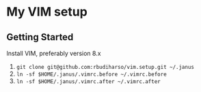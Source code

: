 # My VIM setup

## Getting Started

Install VIM, preferably version 8.x

1. `git clone git@github.com:rbudiharso/vim.setup.git ~/.janus`
2. `ln -sf $HOME/.janus/.vimrc.before ~/.vimrc.before`
3. `ln -sf $HOME/.janus/.vimrc.after ~/.vimrc.after`
